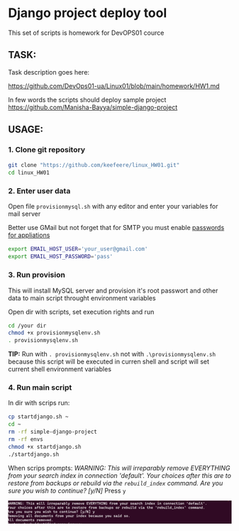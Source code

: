# Django project deploy tool

This set of scripts is homework for DevOPS01 cource

## TASK:

Task description goes here:

https://github.com/DevOps01-ua/Linux01/blob/main/homework/HW1.md

In few words the scripts should deploy sample project https://github.com/Manisha-Bayya/simple-django-project

## USAGE:

### 1. Clone git repository

```bash
git clone "https://github.com/keefeere/linux_HW01.git"
cd linux_HW01
```

### 2. Enter user data

Open file ```provisionmysql.sh``` with any editor and enter your variables for mail server

Better use GMail but not forget that for SMTP you must enable [passwords for appliations](https://support.google.com/mail/answer/185833https:/)

```bash
export EMAIL_HOST_USER='your_user@gmail.com'
export EMAIL_HOST_PASSWORD='pass'
```

### 3. Run provision

This will install MySQL server and provision it's root passwort and other data to main script throught environment variables

Open dir with scripts, set execution rights and run

```bash
cd /your dir
chmod +x provisionmysqlenv.sh
. provisionmysqlenv.sh
```

**TIP:** Run with ```. provisionmysqlenv.sh``` not with ```.\provisionmysqlenv.sh``` because this script will be executed in curren shell and script will set current shell environment variables

### 4. Run main script

In dir with scrips run:

```bash
cp startdjango.sh ~
cd ~
rm -rf simple-django-project
rm -rf envs
chmod +x startdjango.sh
./startdjango.sh
```

When scrips prompts:
*WARNING: This will irreparably remove EVERYTHING from your search index in connection 'default'.
Your choices after this are to restore from backups or rebuild via the `rebuild_index` command.
Are you sure you wish to continue? [y/N]*
Press ```y```

![Alt text](image.png)
